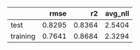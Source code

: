 |          |   rmse |     r2 |   avg_nll |
|:---------|-------:|-------:|----------:|
| test     | 0.8295 | 0.8364 |    2.5404 |
| training | 0.7641 | 0.8684 |    2.3294 |
